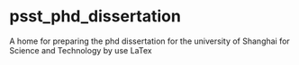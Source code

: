 # psst_phd_dissertation
A home for preparing the phd dissertation for the university of Shanghai for Science and Technology by use LaTex
